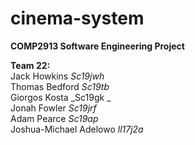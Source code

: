 # cinema-system

**COMP2913 Software Engineering Project**

**Team 22:**  
Jack Howkins            _Sc19jwh_  
Thomas Bedford          _Sc19tb_  
Giorgos Kosta           _Sc19gk _  
Jonah Fowler            _Sc19jrf_  
Adam Pearce             _Sc19ap_  
Joshua-Michael Adelowo  _ll17j2a_  
